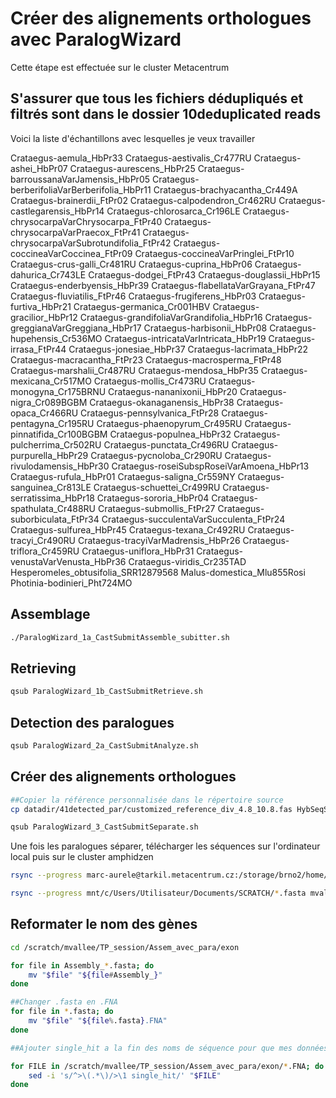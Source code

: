 # Créer des alignements orthologues avec ParalogWizard
Cette étape est effectuée sur le cluster Metacentrum

## S'assurer que tous les fichiers dédupliqués et filtrés sont dans le dossier 10deduplicated reads
Voici la liste d'échantillons avec lesquelles je veux travailler

Crataegus-aemula_HbPr33
Crataegus-aestivalis_Cr477RU
Crataegus-ashei_HbPr07
Crataegus-aurescens_HbPr25
Crataegus-barroussanaVarJamensis_HbPr05
Crataegus-berberifoliaVarBerberifolia_HbPr11
Crataegus-brachyacantha_Cr449A
Crataegus-brainerdii_FtPr02
Crataegus-calpodendron_Cr462RU
Crataegus-castlegarensis_HbPr14
Crataegus-chlorosarca_Cr196LE
Crataegus-chrysocarpaVarChrysocarpa_FtPr40
Crataegus-chrysocarpaVarPraecox_FtPr41
Crataegus-chrysocarpaVarSubrotundifolia_FtPr42
Crataegus-coccineaVarCoccinea_FtPr09
Crataegus-coccineaVarPringlei_FtPr10
Crataegus-crus-galli_Cr481RU
Crataegus-cuprina_HbPr06
Crataegus-dahurica_Cr743LE
Crataegus-dodgei_FtPr43
Crataegus-douglassii_HbPr15
Crataegus-enderbyensis_HbPr39
Crataegus-flabellataVarGrayana_FtPr47
Crataegus-fluviatilis_FtPr46
Crataegus-frugiferens_HbPr03
Crataegus-furtiva_HbPr21
Crataegus-germanica_Cr001HBV
Crataegus-gracilior_HbPr12
Crataegus-grandifoliaVarGrandifolia_HbPr16
Crataegus-greggianaVarGreggiana_HbPr17
Crataegus-harbisonii_HbPr08
Crataegus-hupehensis_Cr536MO
Crataegus-intricataVarIntricata_HbPr19
Crataegus-irrasa_FtPr44
Crataegus-jonesiae_HbPr37
Crataegus-lacrimata_HbPr22
Crataegus-macracantha_FtPr23
Crataegus-macrosperma_FtPr48
Crataegus-marshalii_Cr487RU
Crataegus-mendosa_HbPr35
Crataegus-mexicana_Cr517MO
Crataegus-mollis_Cr473RU
Crataegus-monogyna_Cr175BRNU
Crataegus-nananixonii_HbPr20
Crataegus-nigra_Cr089BGBM
Crataegus-okanaganensis_HbPr38
Crataegus-opaca_Cr466RU
Crataegus-pennsylvanica_FtPr28
Crataegus-pentagyna_Cr195RU
Crataegus-phaenopyrum_Cr495RU
Crataegus-pinnatifida_Cr100BGBM
Crataegus-populnea_HbPr32
Crataegus-pulcherrima_Cr502RU
Crataegus-punctata_Cr496RU
Crataegus-purpurella_HbPr29
Crataegus-pycnoloba_Cr290RU
Crataegus-rivulodamensis_HbPr30
Crataegus-roseiSubspRoseiVarAmoena_HbPr13
Crataegus-rufula_HbPr01
Crataegus-saligna_Cr559NY
Crataegus-sanguinea_Cr813LE
Crataegus-schuettei_Cr499RU
Crataegus-serratissima_HbPr18
Crataegus-sororia_HbPr04
Crataegus-spathulata_Cr488RU
Crataegus-submollis_FtPr27
Crataegus-suborbiculata_FtPr34
Crataegus-succulentaVarSucculenta_FtPr24
Crataegus-sulfurea_HbPr45
Crataegus-texana_Cr492RU
Crataegus-tracyi_Cr490RU
Crataegus-tracyiVarMadrensis_HbPr26
Crataegus-triflora_Cr459RU
Crataegus-uniflora_HbPr31
Crataegus-venustaVarVenusta_HbPr36
Crataegus-viridis_Cr235TAD
Hesperomeles_obtusifolia_SRR12879568
Malus-domestica_Mlu855Rosi
Photinia-bodinieri_Pht724MO


## Assemblage
```bash
./ParalogWizard_1a_CastSubmitAssemble_subitter.sh
```
## Retrieving
 ```bash
qsub ParalogWizard_1b_CastSubmitRetrieve.sh
```

## Detection des paralogues
```bash
qsub ParalogWizard_2a_CastSubmitAnalyze.sh
```

## Créer des alignements orthologues
```bash
##Copier la référence personnalisée dans le répertoire source
cp datadir/41detected_par/customized_reference_div_4.8_10.8.fas HybSeqSource

qsub ParalogWizard_3_CastSubmitSeparate.sh
```
Une fois les paralogues séparer, télécharger les séquences sur l'ordinateur local puis sur le cluster amphidzen
```bash
rsync --progress marc-aurele@tarkil.metacentrum.cz:/storage/brno2/home/marc-aurele/datadir/70concatenated_exon_alignments/*.fasta mnt/c/Users/Utilisateur/Documents/SCRATCH

rsync --progress mnt/c/Users/Utilisateur/Documents/SCRATCH/*.fasta mvallee@aphidzen.irbv.umontreal.ca:/scratch/mvallee/TP_session/Assem_avec_para/exon
```

## Reformater le nom des gènes
```bash
cd /scratch/mvallee/TP_session/Assem_avec_para/exon

for file in Assembly_*.fasta; do
    mv "$file" "${file#Assembly_}"
done

##Changer .fasta en .FNA
for file in *.fasta; do
    mv "$file" "${file%.fasta}.FNA"
done

##Ajouter single_hit a la fin des noms de séquence pour que mes données soient compatibles avec le code d'ELB

for FILE in /scratch/mvallee/TP_session/Assem_avec_para/exon/*.FNA; do
    sed -i 's/^>\(.*\)/>\1 single_hit/' "$FILE"
done
```
